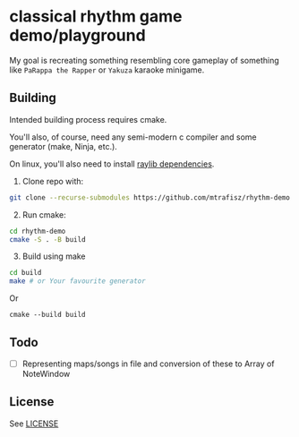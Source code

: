 # classical rhythm game demo/playground

My goal is recreating something resembling core gameplay of something like `PaRappa the Rapper` or `Yakuza` karaoke minigame.

## Building

Intended building process requires cmake.

You'll also, of course, need any semi-modern c compiler and some generator (make, Ninja, etc.).

On linux, you'll also need to install [raylib dependencies](https://github.com/raysan5/raylib/wiki/Working-on-GNU-Linux#install-required-libraries).

1. Clone repo with:
```bash
git clone --recurse-submodules https://github.com/mtrafisz/rhythm-demo.git
```
2. Run cmake:
```bash
cd rhythm-demo
cmake -S . -B build
```
3. Build using make
```bash
cd build
make # or Your favourite generator
```
Or
```
cmake --build build
```

## Todo
- [ ] Representing maps/songs in file and conversion of these to Array of NoteWindow

## License

See [LICENSE](LICENSE)
